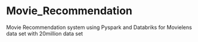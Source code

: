 # Movie_Recommendation
Movie Recommendation system using Pyspark and Databriks for Movielens data set with 20million data set
